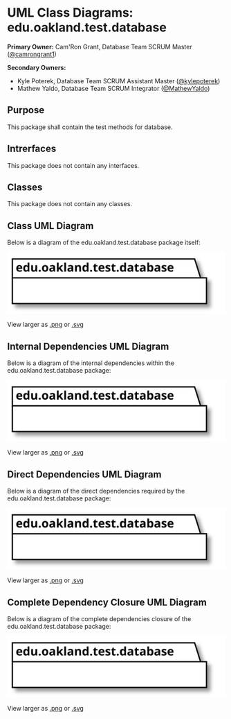 # UML Class Diagrams: edu.oakland.test.database

**Primary Owner:** Cam'Ron Grant, Database Team SCRUM Master ([@camrongrant1](https://github.com/camrongrant1/))

**Secondary Owners:**

- Kyle Poterek, Database Team SCRUM Assistant Master ([@kylepoterek](https://github.com/kylepoterek/))
- Mathew Yaldo, Database Team SCRUM Integrator ([@MathewYaldo](https://github.com/MathewYaldo/))

## Purpose

This package shall contain the test methods for database.

## Intrerfaces

This package does not contain any interfaces.

## Classes

This package does not contain any classes.

## Class UML Diagram

Below is a diagram of the edu.oakland.test.database package itself:

![edu.oakland.test.database](./DatabaseTestPackage.svg)

View larger as [.png](./DatabaseTestPackage.png) or [.svg](./DatabaseTestPackage.svg)

## Internal Dependencies UML Diagram

Below is a diagram of the internal dependencies within the edu.oakland.test.database package:

![edu.oakland.test.database Internal Dependencies](./DatabaseTestPackage_InternalDependencies.svg)

View larger as [.png](./DatabaseTestPackage_InternalDependencies.png) or [.svg](./DatabaseTestPackage_InternalDependencies.svg)

## Direct Dependencies UML Diagram

Below is a diagram of the direct dependencies required by the edu.oakland.test.database package:

![edu.oakland.test.database Direct Dependencies](./DatabaseTestPackage_DirectDependencies.svg)

View larger as [.png](./DatabaseTestPackage_DirectDependencies.png) or [.svg](./DatabaseTestPackage_DirectDependencies.svg)

## Complete Dependency Closure UML Diagram

Below is a diagram of the complete dependencies closure of the edu.oakland.test.database package:

![edu.oakland.test.database Dependency Closure](./DatabaseTestPackage_Closure.svg)

View larger as [.png](./DatabaseTestPackage_Closure.png) or [.svg](./DatabaseTestPackage_Closure.svg)
